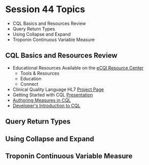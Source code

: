 # Session 44 Topics

* CQL Basics and Resources Review
* Query Return Types
* Using Collapse and Expand
* Troponin Continuous Variable Measure

## CQL Basics and Resources Review

* Educational Resources Available on the [eCQI Resource Center](http://ecqi.healthit.gov/cql)
    * Tools & Resources
    * Education
    * Connect
* Clinical Quality Language HL7 [Project Page](https://confluence.hl7.org/display/CDS/Clinical+Quality+Language)
* Getting Started with CQL [Presentation](https://confluence.hl7.org/download/attachments/46892187/Getting%20Started%20with%20CQL.pptx?version=1&modificationDate=1555608720936&api=v2)
* [Authoring Measures in CQL](https://github.com/cqframework/CQL-Formatting-and-Usage-Wiki/wiki/Authoring-Measures-in-CQL)
* [Developer's Introduction to CQL](https://github.com/cqframework/CQL-Formatting-and-Usage-Wiki/wiki/Developers-Introduction-to-CQL)

## Query Return Types

## Using Collapse and Expand

## Troponin Continuous Variable Measure
